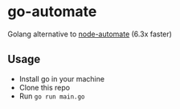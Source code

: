# go-automate

Golang alternative to [node-automate](https://github.com/surajpheudin-github/node-automate) (6.3x faster)

## Usage

- Install go in your machine
- Clone this repo
- Run `go run main.go`
